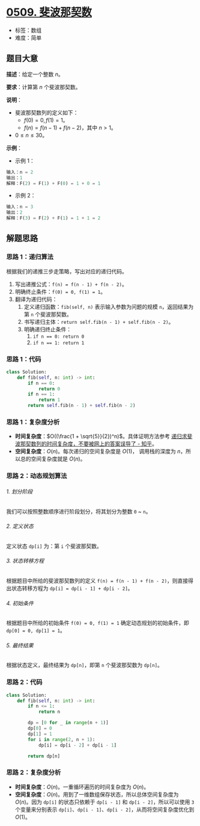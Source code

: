 # [0509. 斐波那契数](https://leetcode.cn/problems/fibonacci-number/)

- 标签：数组
- 难度：简单

## 题目大意

**描述**：给定一个整数 $n$。

**要求**：计算第 $n$ 个斐波那契数。

**说明**：

- 斐波那契数列的定义如下：
  - $f(0) = 0, f(1) = 1$。
  - $f(n) = f(n - 1) + f(n - 2)$，其中 $n > 1$。
- $0 \le n \le 30$。

**示例**：

- 示例 1：

```Python
输入：n = 2
输出：1
解释：F(2) = F(1) + F(0) = 1 + 0 = 1
```

- 示例 2：

```Python
输入：n = 3
输出：2
解释：F(3) = F(2) + F(1) = 1 + 1 = 2
```

## 解题思路

### 思路 1：递归算法

根据我们的递推三步走策略，写出对应的递归代码。

1. 写出递推公式：`f(n) = f(n - 1) + f(n - 2)`。
2. 明确终止条件：`f(0) = 0, f(1) = 1`。
3. 翻译为递归代码：
   1. 定义递归函数：`fib(self, n)` 表示输入参数为问题的规模 `n`，返回结果为第 `n` 个斐波那契数。
   2. 书写递归主体：`return self.fib(n - 1) + self.fib(n - 2)`。
   3. 明确递归终止条件：
      1. `if n == 0: return 0`
      2. `if n == 1: return 1`

### 思路 1：代码

```Python
class Solution:
    def fib(self, n: int) -> int:
        if n == 0:
            return 0
        if n == 1:
            return 1
        return self.fib(n - 1) + self.fib(n - 2)
```

### 思路 1：复杂度分析

- **时间复杂度**：$O((\frac{1 + \sqrt{5}}{2})^n)$。具体证明方法参考 [递归求斐波那契数列的时间复杂度，不要被网上的答案误导了 - 知乎](https://zhuanlan.zhihu.com/p/256344121)。
- **空间复杂度**：$O(n)$。每次递归的空间复杂度是 $O(1)$， 调用栈的深度为 $n$，所以总的空间复杂度就是 $O(n)$。

### 思路 2：动态规划算法

###### 1. 划分阶段

我们可以按照整数顺序进行阶段划分，将其划分为整数 `0` ~ `n`。

###### 2. 定义状态

定义状态 `dp[i]` 为：第 `i` 个斐波那契数。

###### 3. 状态转移方程

根据题目中所给的斐波那契数列的定义 `f(n) = f(n - 1) + f(n - 2)`，则直接得出状态转移方程为 `dp[i] = dp[i - 1] + dp[i - 2]`。

###### 4. 初始条件

根据题目中所给的初始条件 `f(0) = 0, f(1) = 1` 确定动态规划的初始条件，即 `dp[0] = 0, dp[1] = 1`。

###### 5. 最终结果

根据状态定义，最终结果为 `dp[n]`，即第 `n` 个斐波那契数为 `dp[n]`。

### 思路 2：代码

```Python
class Solution:
    def fib(self, n: int) -> int:
        if n <= 1:
            return n

        dp = [0 for _ in range(n + 1)]
        dp[0] = 0
        dp[1] = 1
        for i in range(2, n + 1):
            dp[i] = dp[i - 2] + dp[i - 1]

        return dp[n]
```

### 思路 2：复杂度分析

- **时间复杂度**：$O(n)$。一重循环遍历的时间复杂度为 $O(n)$。
- **空间复杂度**：$O(n)$。用到了一维数组保存状态，所以总体空间复杂度为 $O(n)$。因为 `dp[i]` 的状态只依赖于 `dp[i - 1]` 和 `dp[i - 2]`，所以可以使用 `3` 个变量来分别表示 `dp[i]`、`dp[i - 1]`、`dp[i - 2]`，从而将空间复杂度优化到 $O(1)$。
